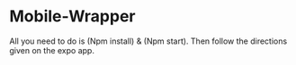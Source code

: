 # Mobile-Wrapper

All you need to do is (Npm install) & (Npm start). Then follow the directions given on the expo app. 
